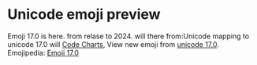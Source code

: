 # Unicode emoji preview
Emoji 17.0 is here. from relase to 2024. will there from:Unicode mapping to unicode 17.0 will [Code Charts](https://www.unicode.org/Public/17.0.0/charts/CodeCharts.pdf), View new emoji from [unicode 17.0](https://www.unicode.org/charts/PDF/Unicode-17.0/U170-1FA70.pdf).
Emojipedia: [Emoji 17.0](https://emojipedia.org/emoji-17.0)
